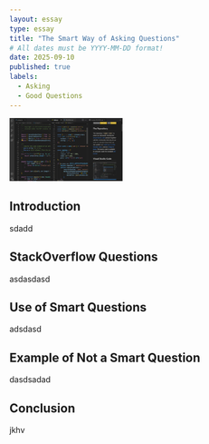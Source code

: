 ```yaml
---
layout: essay
type: essay
title: "The Smart Way of Asking Questions"
# All dates must be YYYY-MM-DD format!
date: 2025-09-10
published: true
labels:
  - Asking
  - Good Questions
---
```


<img width="200px" class="rounded float-start pe-4" src="../img/vsgcode.png">

## Introduction

sdadd

## StackOverflow Questions

asdasdasd

## Use of Smart Questions

adsdasd

## Example of Not a Smart Question

dasdsadad

## Conclusion 

jkhv


